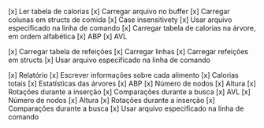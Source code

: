 [x] Ler tabela de calorias
    [x] Carregar arquivo no buffer
    [x] Carregar colunas em structs de comida
    [x] Case insensitivety
    [x] Usar arquivo especificado na linha de comando
    [x] Carregar tabela de calorias na árvore, em ordem alfabética
        [x] ABP
        [x] AVL

[x] Carregar tabela de refeições
    [x] Carregar linhas
    [x] Carregar refeições em structs
    [x] Usar arquivo especificado na linha de comando

[x] Relatório
    [x] Escrever informações sobre cada alimento
    [x] Calorias totais
    [x] Estatísticas das árvores
        [x] ABP
            [x] Número de nodos
            [x] Altura
            [x] Rotações durante a inserção
            [x] Comparações durante a busca
        [x] AVL
            [x] Número de nodos
            [x] Altura
            [x] Rotações durante a inserção
            [x] Comparações durante a busca
    [x] Usar arquivo especificado na linha de comando
